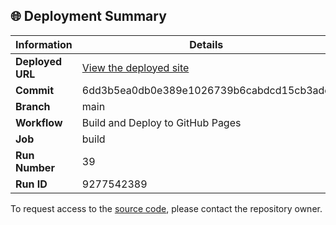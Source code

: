 ## 🌐 Deployment Summary

| Information | Details |
|-------------|---------|
| **Deployed URL** | [View the deployed site](https://First-Matter.github.io/multiplayer-test) |
| **Commit** | 6dd3b5ea0db0e389e1026739b6cabdcd15cb3ade |
| **Branch** | main |
| **Workflow** | Build and Deploy to GitHub Pages |
| **Job** | build |
| **Run Number** | 39 |
| **Run ID** | 9277542389 |

To request access to the [source code](https://github.com/First-Matter/playroom-hello-world), please contact the repository owner.
